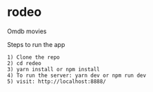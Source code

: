 # rodeo
Omdb movies

Steps to run the app

```
1) Clone the repo
2) cd redeo
3) yarn install or npm install
4) To run the server: yarn dev or npm run dev
5) visit: http://localhost:8888/
```
